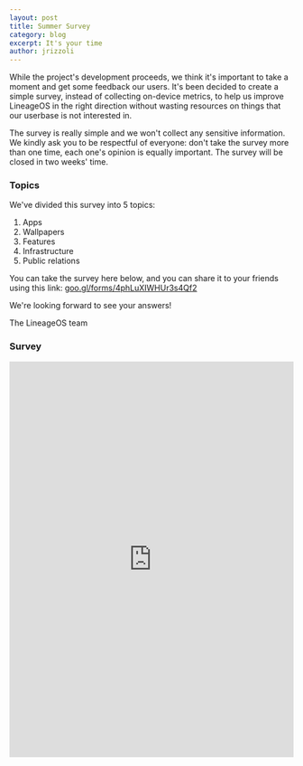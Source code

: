 ```yaml
---
layout: post
title: Summer Survey
category: blog
excerpt: It's your time
author: jrizzoli
---
```


While the project's development proceeds, we think it's important to take a moment and get some feedback our users. 
It's been decided to create a simple survey, instead of collecting on-device metrics, to help us improve LineageOS 
in the right direction without wasting resources on things that our userbase is not interested in. 

The survey is really simple and we won't collect any sensitive information. 
We kindly ask you to be respectful of everyone: don't take the survey more than one time, each one's opinion is equally important. 
The survey will be closed in two weeks' time. 

### Topics 

We've divided this survey into 5 topics:

1. Apps
2. Wallpapers
3. Features
4. Infrastructure
5. Public relations


You can take the survey here below, and you can share it to your friends using this link: [goo.gl/forms/4phLuXIWHUr3s4Qf2](https://goo.gl/forms/4phLuXIWHUr3s4Qf2) 

We're looking forward to see your answers!

The LineageOS team

### Survey

<html>
<iframe src="https://docs.google.com/forms/d/e/1FAIpQLSdb1IiHmxwVh08emdMh5Nc9pi8oIhc-Wp49Sr5JdFRzoDMPmA/viewform?embedded=true" width="100%" height="700" frameborder="0" marginheight="0" marginwidth="0"><a href="https://goo.gl/forms/4phLuXIWHUr3s4Qf2>Loading...</a></iframe>
</html>